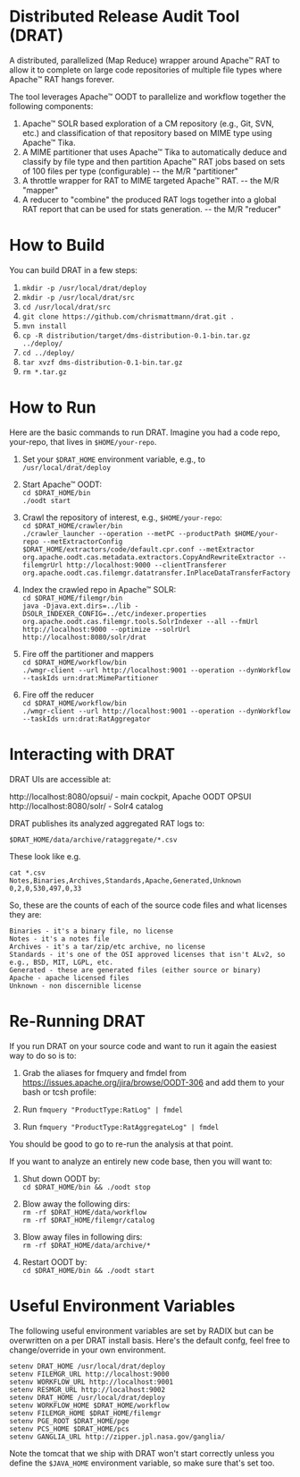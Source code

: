 Distributed Release Audit Tool (DRAT)
====

A distributed, parallelized (Map Reduce) wrapper around Apache&trade; RAT to allow it to complete on large code repositories of multiple file types where Apache&trade; RAT hangs forever.

The tool leverages Apache&trade; OODT to parallelize and workflow together the following components:

1. Apache&trade; SOLR based exploration of a CM repository (e.g., Git, SVN, etc.) and classification of that repository based on MIME type using Apache&trade; Tika.
2. A MIME partitioner that uses Apache&trade; Tika to automatically deduce and classify by file type and then partition Apache&trade; RAT jobs based on sets of 100 files per type (configurable) -- the M/R "partitioner"
3. A throttle wrapper for RAT to MIME targeted Apache&trade; RAT. -- the M/R "mapper"
4. A reducer to "combine" the produced RAT logs together into a global RAT report that can be used for stats generation. -- the M/R "reducer"

How to Build
===
You can build DRAT in a few steps:

1. `mkdir -p /usr/local/drat/deploy`
2. `mkdir -p /usr/local/drat/src`
3. `cd /usr/local/drat/src`
4. `git clone https://github.com/chrismattmann/drat.git .`
5. `mvn install`
6. `cp -R distribution/target/dms-distribution-0.1-bin.tar.gz ../deploy/`
7. `cd ../deploy/`
8. `tar xvzf dms-distribution-0.1-bin.tar.gz`
9. `rm *.tar.gz`

How to Run
===
Here are the basic commands to run DRAT. Imagine you had a code repo, your-repo, that lives in `$HOME/your-repo`.

1. Set your `$DRAT_HOME` environment variable, e.g., to `/usr/local/drat/deploy`

2. Start Apache&trade; OODT:  
   `cd $DRAT_HOME/bin`  
   `./oodt start`  

3. Crawl the repository of interest, e.g., `$HOME/your-repo`:  
    `cd $DRAT_HOME/crawler/bin`  
   `./crawler_launcher --operation --metPC --productPath $HOME/your-repo --metExtractorConfig $DRAT_HOME/extractors/code/default.cpr.conf --metExtractor org.apache.oodt.cas.metadata.extractors.CopyAndRewriteExtractor --filemgrUrl http://localhost:9000 --clientTransferer org.apache.oodt.cas.filemgr.datatransfer.InPlaceDataTransferFactory`

4. Index the crawled repo in Apache&trade; SOLR:  
   `cd $DRAT_HOME/filemgr/bin`  
   `java -Djava.ext.dirs=../lib -DSOLR_INDEXER_CONFIG=../etc/indexer.properties org.apache.oodt.cas.filemgr.tools.SolrIndexer --all --fmUrl http://localhost:9000 --optimize --solrUrl http://localhost:8080/solr/drat`  

5. Fire off the partitioner and mappers  
   `cd $DRAT_HOME/workflow/bin`  
   `./wmgr-client --url http://localhost:9001 --operation --dynWorkflow --taskIds urn:drat:MimePartitioner`  

6. Fire off the reducer  
   `cd $DRAT_HOME/workflow/bin`  
   `./wmgr-client --url http://localhost:9001 --operation --dynWorkflow --taskIds urn:drat:RatAggregator`  
   
Interacting with DRAT
==
DRAT UIs are accessible at:

http://localhost:8080/opsui/ - main cockpit, Apache OODT OPSUI  
http://localhost:8080/solr/ - Solr4 catalog  

DRAT publishes its analyzed aggregated RAT logs to:

`$DRAT_HOME/data/archive/rataggregate/*.csv`

These look like e.g.

```
cat *.csv
Notes,Binaries,Archives,Standards,Apache,Generated,Unknown
0,2,0,530,497,0,33
```

So, these are the counts of each of the source code files and what licenses they are:

```
Binaries - it's a binary file, no license
Notes - it's a notes file
Archives - it's a tar/zip/etc archive, no license
Standards - it's one of the OSI approved licenses that isn't ALv2, so e.g., BSD, MIT, LGPL, etc.
Generated - these are generated files (either source or binary)
Apache - apache licensed files
Unknown - non discernible license
```

Re-Running DRAT 
==
If you run DRAT on your source code and want to run it again the easiest way to do so is to:

1. Grab the aliases for fmquery and fmdel from https://issues.apache.org/jira/browse/OODT-306 
   and add them to your bash or tcsh profile:  
   
2. Run 
   `fmquery "ProductType:RatLog" | fmdel`  

3. Run 
   `fmquery "ProductType:RatAggregateLog" | fmdel`  

You should be good to go to re-run the analysis at that point.

If you want to analyze an entirely new code base, then you will want to:

1. Shut down OODT by:  
   `cd $DRAT_HOME/bin && ./oodt stop`  

2. Blow away the following dirs:  
   `rm -rf $DRAT_HOME/data/workflow`  
   `rm -rf $DRAT_HOME/filemgr/catalog`  
   
3. Blow away files in following dirs:  
   `rm -rf $DRAT_HOME/data/archive/*`  
   
4. Restart OODT by:  
   `cd $DRAT_HOME/bin && ./oodt start`  
   

Useful Environment Variables
==
The following useful environment variables are set by RADIX but can be overwritten
on a per DRAT install basis. Here's the default confg, feel free to change/override
in your own environment.

```
setenv DRAT_HOME /usr/local/drat/deploy
setenv FILEMGR_URL http://localhost:9000
setenv WORKFLOW_URL http://localhost:9001
setenv RESMGR_URL http://localhost:9002
setenv DRAT_HOME /usr/local/drat/deploy
setenv WORKFLOW_HOME $DRAT_HOME/workflow
setenv FILEMGR_HOME $DRAT_HOME/filemgr
setenv PGE_ROOT $DRAT_HOME/pge
setenv PCS_HOME $DRAT_HOME/pcs
setenv GANGLIA_URL http://zipper.jpl.nasa.gov/ganglia/
```

Note the tomcat that we ship with DRAT won't start correctly unless you
define the `$JAVA_HOME` environment variable, so make sure that's set too.
